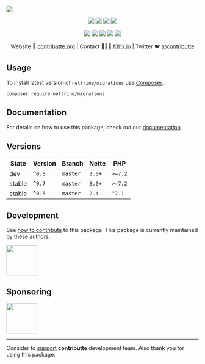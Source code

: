 ![](https://heatbadger.now.sh/github/readme/nettrine/migrations/)

<p align=center>
  <a href="https://github.com/nettrine/migrations/actions"><img src="https://badgen.net/github/checks/nettrine/migrations/master?cache=300"></a>
  <a href="https://coveralls.io/r/nettrine/migrations"><img src="https://badgen.net/coveralls/c/github/nettrine/migrations?cache=300"></a>
  <a href="https://packagist.org/packages/nettrine/migrations"><img src="https://badgen.net/packagist/dm/nettrine/migrations"></a>
  <a href="https://packagist.org/packages/nettrine/migrations"><img src="https://badgen.net/packagist/v/nettrine/migrations"></a>
</p>
<p align=center>
  <a href="https://packagist.org/packages/nettrine/migrations"><img src="https://badgen.net/packagist/php/nettrine/migrations"></a>
  <a href="https://github.com/nettrine/migrations"><img src="https://badgen.net/github/license/nettrine/migrations"></a>
  <a href="https://bit.ly/ctteg"><img src="https://badgen.net/badge/support/gitter/cyan"></a>
  <a href="https://bit.ly/cttfo"><img src="https://badgen.net/badge/support/forum/yellow"></a>
  <a href="https://contributte.org/partners.html"><img src="https://badgen.net/badge/sponsor/donations/F96854"></a>
</p>

<p align=center>
Website 🚀 <a href="https://contributte.org">contributte.org</a> | Contact 👨🏻‍💻 <a href="https://f3l1x.io">f3l1x.io</a> | Twitter 🐦 <a href="https://twitter.com/contributte">@contributte</a>
</p>

## Usage

To install latest version of `nettrine/migrations` use [Composer](https://getcomposer.com).

```
composer require nettrine/migrations
```

## Documentation

For details on how to use this package, check out our [documentation](.docs).

## Versions

| State       | Version | Branch   | Nette  | PHP     |
|-------------|---------|----------|--------|---------|
| dev         | `^0.8`  | `master` | `3.0+` | `>=7.2` |
| stable      | `^0.7`  | `master` | `3.0+` | `>=7.2` |
| stable      | `^0.5`  | `master` | `2.4`  | `^7.1`  |

## Development

See [how to contribute](https://contributte.org) to this package. This package is currently maintained by these authors.

<a href="https://github.com/f3l1x">
    <img width="80" height="80" src="https://avatars2.githubusercontent.com/u/538058?v=3&s=80">
</a>

## Sponsoring

<a href="https://github.com/tlapnet">
  <img width="80" height="80" src="https://avatars1.githubusercontent.com/u/22914186?s=80&v=4">
</a>

-----

Consider to [support](https://contributte.com/partners) **contributte** development team.
Also thank you for using this package.
